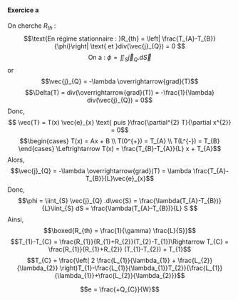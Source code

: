 #### Exercice a
On cherche $R_{th}$ : 
$$\text{En régime stationnaire : }R_{th} = \left| \frac{T_{A}-T_{B}}{\phi}\right| \text{ et }div(\vec{j}_{Q}) = 0 $$
$$\text{On a : }\phi = \iint_{S} \vec{j}_{Q}.d\vec{S}$$
or
$$\vec{j}_{Q} = -\lambda  \overrightarrow{grad}(T)$$
$$\Delta(T) = div(\overrightarrow{grad}(T)) = -\frac{1}{\lambda} div(\vec{j}_{Q}) = 0$$
Donc, 
$$ \vec{T} = T(x) \vec{e}_{x} \text{ puis }\frac{\partial^{2} T}{\partial x^{2}} = 0$$
$$\begin{cases}
T(x) = Ax + B \\
T(0^{+}) = T_{A} \\
T(L^{-}) = T_{B}
\end{cases} \Leftrightarrow T(x) = \frac{T_{B}-T_{A}}{L} x + T_{A}$$
Alors, 
$$\vec{j}_{Q} = -\lambda  \overrightarrow{grad}(T) = \lambda \frac{T_{A}-T_{B}}{L}\vec{e}_{x}$$
Donc, 
$$\phi = \iint_{S} \vec{j}_{Q} .d\vec{S} = \frac{\lambda(T_{A}-T_{B})}{L}\iint_{S} dS = \frac{\lambda(T_{A}-T_{B})}{L} S $$
Ainsi, 
$$\boxed{R_{th} = \frac{1}{\gamma} \frac{L}{S}}$$
$$T_{1}-T_{C} = \frac{R_{1}}{R_{1}+R_{2}}(T_{2}-T_{1})\Rightarrow T_{C} = \frac{R_{1}}{R_{1}+R_{2}} (T_{1}-T_{2}) + T_{1}$$
$$T_{C} = \frac{\left( 2 \frac{L_{1}}{\lambda_{1}} + \frac{L_{2}}{\lambda_{2}} \right)T_{1}-\frac{L_{1}}{\lambda_{1}}T_{2}}{\frac{L_{1}}{\lambda_{1}}+\frac{L_{2}}{\lambda_{2}}}$$





$$e = \frac{+Q_{C}}{W}$$
